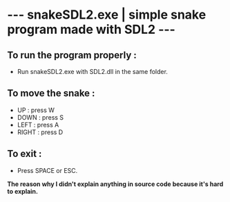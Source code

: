 # --- snakeSDL2.exe | simple snake program made with SDL2 ---

## To run the program properly :
- Run snakeSDL2.exe with SDL2.dll in the same folder.

## To move the snake :

- UP : press W
- DOWN : press S
- LEFT : press A
- RIGHT : press D

## To exit :
- Press SPACE or ESC.

**The reason why I didn't explain anything in source code because it's hard to explain.**
